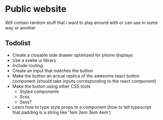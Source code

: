 # Public website

Will contain random stuff that i want to play around with or can use in some way or another


## Todolist

- Create a closable side drawer optimized for phone displays
- Use a svelte ui library
- Include routing
- Create an input that matches the button
- Make the button an actual replica of the awesome react button component (should take inputs corresponding to the react component)
- Make the button using other CSS tools
  - Styled components
  - Scss
  - Sass?
- Learn how to type style props to a component (how to tell typescript that padding is a string like '1em 2em 3em 4em')